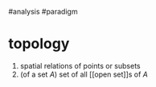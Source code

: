
#analysis #paradigm 
# topology
1. spatial relations of points or subsets
2. (of a set $A$) set of all [[open set]]s of $A$
